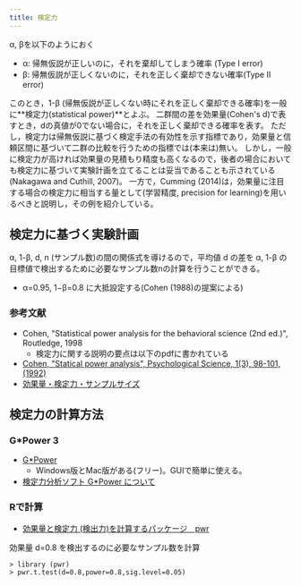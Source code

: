 ```yaml
---
title: 検定力
---
```


α, βを以下のようにおく

- α: 帰無仮説が正しいのに，それを棄却してしまう確率 (Type I error)
- β: 帰無仮説が正しくないのに，それを正しく棄却できない確率(Type II error)

このとき，1-β (帰無仮説が正しくない時にそれを正しく棄却できる確率)を一般に**検定力(statistical power)**とよぶ。
二群間の差を効果量(Cohen's d)で表すとき，dの真値が0でない場合に，それを正しく棄却できる確率を表す。
ただし，検定力は帰無仮説に基づく検定手法の有効性を示す指標であり，効果量と信頼区間に基づいて二群の比較を行うための指標では(本来は)無い。
しかし，一般に検定力が高ければ効果量の見積もり精度も高くなるので，後者の場合においても検定力に基づいて実験計画を立てることは妥当であることも示されている
(Nakagawa and Cuthill, 2007)。
一方で，Cumming (2014)は，効果量に注目する場合の検定力に相当する量として(学習精度, precision for learning)を用いるべきと説明し，その例を紹介している。


## 検定力に基づく実験計画

α, 1-β, d, n (サンプル数)の間の関係式を導けるので，平均値 d の差を
α, 1-β の目標値で検出するために必要なサンプル数nの計算を行うことができる。

- α=0.95, 1−β=0.8 に大抵設定する(Cohen (1988)の提案による)


### 参考文献

- Cohen, "Statistical power analysis for the behavioral science (2nd ed.)", Routledge, 1998
	- 検定力に関する説明の要点は以下のpdfに書かれている
- [Cohen, "Statical power analysis", Psychological Science, 1(3), 98-101, (1992)](http://courses.csusm.edu/psyc393md/2011-Fall-41892/readings/StatisticalPower/Cohen(1992)StatisticalPower.pdf)
- [効果量・検定力・サンプルサイズ](http://sc1.cc.kochi-u.ac.jp/~murakami/cgi-bin/FSW/fswiki.cgi?page=%B8%FA%B2%CC%CE%CC%A1%A6%B8%A1%C4%EA%CE%CF%A1%A6%A5%B5%A5%F3%A5%D7%A5%EB%A5%B5%A5%A4%A5%BA)

## 検定力の計算方法

### G*Power 3

- [G*Power](http://www.gpower.hhu.de/)
	- Windows版とMac版がある(フリー)。GUIで簡単に使える。
- [検定力分析ソフト G*Power について](http://www.relak.net/psy/power/p4.htm)

### Rで計算

- [効果量と検定力 (検出力)を計算するパッケージ　pwr](http://monge.tec.fukuoka-u.ac.jp/R_analysis/effect_size_pwr_01.html)

効果量 d=0.8 を検出するのに必要なサンプル数を計算
```
> library (pwr)
> pwr.t.test(d=0.8,power=0.8,sig.level=0.05)
```
